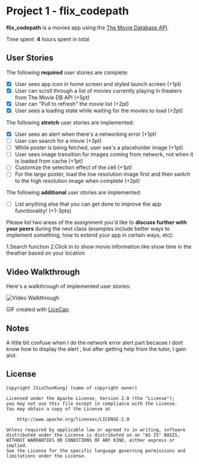 # Project 1 - flix_codepath

**flix_codepath** is a movies app using the [The Movie Database API](http://docs.themoviedb.apiary.io/#).

Time spent: **4** hours spent in total

## User Stories

The following **required** user stories are complete:

- [x] User sees app icon in home screen and styled launch screen (+1pt)
- [x] User can scroll through a list of movies currently playing in theaters from The Movie DB API (+5pt)
- [x] User can "Pull to refresh" the movie list (+2pt)
- [x] User sees a loading state while waiting for the movies to load (+2pt)

The following **stretch** user stories are implemented:

- [x] User sees an alert when there's a networking error (+1pt)
- [ ] User can search for a movie (+3pt)
- [ ] While poster is being fetched, user see's a placeholder image (+1pt)
- [ ] User sees image transition for images coming from network, not when it is loaded from cache (+1pt)
- [ ] Customize the selection effect of the cell (+1pt)
- [ ] For the large poster, load the low resolution image first and then switch to the high resolution image when complete (+2pt)

The following **additional** user stories are implemented:

- [ ] List anything else that you can get done to improve the app functionality! (+1-3pts)

Please list two areas of the assignment you'd like to **discuss further with your peers** during the next class (examples include better ways to implement something, how to extend your app in certain ways, etc):

1.Search function
2.Click in to show movie information like show time in the theather based on your location

## Video Walkthrough

Here's a walkthrough of implemented user stories:

<img src='https://i.imgur.com/6jItMf7.gif' title='Video Walkthrough' width='' alt='Video Walkthrough' />

GIF created with [LiceCap](http://www.cockos.com/licecap/).

## Notes

A little bit confuse when I do the network error alert part because I dont know how to display the alert
, but after getting help from the tutor, I gain alot.

## License

    Copyright [SiuChunKung] [name of copyright owner]

    Licensed under the Apache License, Version 2.0 (the "License");
    you may not use this file except in compliance with the License.
    You may obtain a copy of the License at

        http://www.apache.org/licenses/LICENSE-2.0

    Unless required by applicable law or agreed to in writing, software
    distributed under the License is distributed on an "AS IS" BASIS,
    WITHOUT WARRANTIES OR CONDITIONS OF ANY KIND, either express or implied.
    See the License for the specific language governing permissions and
    limitations under the License.
